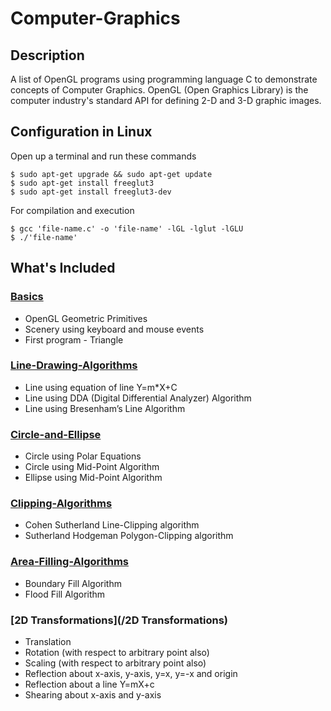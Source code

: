 # Computer-Graphics


## Description

A list of OpenGL programs using programming language C to demonstrate concepts of Computer Graphics. OpenGL (Open Graphics Library) is the computer industry's standard API for defining 2-D and 3-D graphic images. 


## Configuration in Linux

Open up a terminal and run these commands

```
$ sudo apt-get upgrade && sudo apt-get update
$ sudo apt-get install freeglut3
$ sudo apt-get install freeglut3-dev
```
For compilation and execution
```
$ gcc 'file-name.c' -o 'file-name' -lGL -lglut -lGLU
$ ./'file-name'
```

## What's Included

### [Basics](/Basics)

- OpenGL Geometric Primitives
- Scenery using keyboard and mouse events
- First program - Triangle 

### [Line-Drawing-Algorithms](/Line-Drawing-Algorithms)

- Line using equation of line Y=m*X+C
- Line using DDA (Digital Differential Analyzer) Algorithm
- Line using Bresenham’s Line Algorithm 

### [Circle-and-Ellipse](/Circle-and-Ellipse)

- Circle using Polar Equations
- Circle using Mid-Point Algorithm
- Ellipse using Mid-Point Algorithm 

### [Clipping-Algorithms](/Clipping-Algorithms)

- Cohen Sutherland Line-Clipping algorithm
- Sutherland Hodgeman Polygon-Clipping algorithm

### [Area-Filling-Algorithms](/Area-Filling-Algorithms)

- Boundary Fill Algorithm
- Flood Fill Algorithm

### [2D Transformations](/2D Transformations)

- Translation
- Rotation (with respect to arbitrary point also)
- Scaling (with respect to arbitrary point also)
- Reflection about x-axis, y-axis, y=x, y=-x and origin
- Reflection about a line Y=mX+c 
- Shearing about x-axis and y-axis
